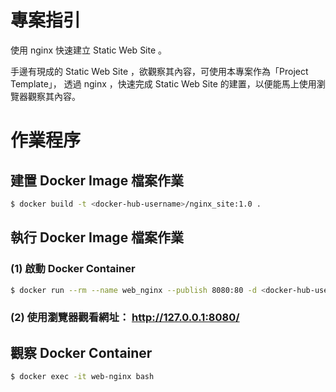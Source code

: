 # 專案指引

使用 nginx 快速建立 Static Web Site 。

手邊有現成的 Static Web Site ，欲觀察其內容，可使用本專案作為「Project Template」，
透過 nginx ，快速完成 Static Web Site 的建置，以便能馬上使用瀏覽器觀察其內容。 


# 作業程序

## 建置 Docker Image 檔案作業

```bash
$ docker build -t <docker-hub-username>/nginx_site:1.0 .
```

## 執行 Docker Image 檔案作業

### (1) 啟動 Docker Container

```bash
$ docker run --rm --name web_nginx --publish 8080:80 -d <docker-hub-username>/nginx_site:1.0
```


### (2) 使用瀏覽器觀看網址： http://127.0.0.1:8080/

## 觀察 Docker Container

```bash
$ docker exec -it web-nginx bash
```